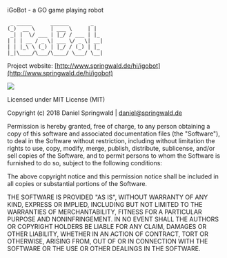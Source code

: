 iGoBot - a GO game playing robot

	 _ _____      ______       _   
	(_)  __ \     | ___ \     | |  
	 _| |  \/ ___ | |_/ / ___ | |_ 
	| | | __ / _ \| ___ \/ _ \| __|
	| | |_\ \ (_) | |_/ / (_) | |_ 
	|_|\____/\___/\____/ \___/ \__|
                               
Project website: [http://www.springwald.de/hi/igobot](http://www.springwald.de/hi/igobot)

![](preview/putstone.gif)

Licensed under MIT License (MIT)

Copyright (c) 2018 Daniel Springwald | daniel@springwald.de

Permission is hereby granted, free of charge, to any person obtaining a copy of this software and associated documentation files (the "Software"), to deal in the Software without restriction, including without limitation the rights to use, copy, modify, merge, publish, distribute, sublicense, and/or sell copies of the Software, and to permit persons to whom the Software is furnished to do so, subject to the following conditions:

The above copyright notice and this permission notice shall be included in all copies or substantial portions of the Software.

THE SOFTWARE IS PROVIDED "AS IS", WITHOUT WARRANTY OF ANY KIND, EXPRESS OR IMPLIED, INCLUDING BUT NOT LIMITED TO THE WARRANTIES OF MERCHANTABILITY, FITNESS FOR A PARTICULAR PURPOSE AND NONINFRINGEMENT. IN NO EVENT SHALL THE AUTHORS OR COPYRIGHT HOLDERS BE LIABLE FOR ANY CLAIM, DAMAGES OR OTHER LIABILITY, WHETHER IN AN ACTION OF CONTRACT, TORT OR OTHERWISE, ARISING FROM, OUT OF OR IN CONNECTION WITH THE SOFTWARE OR THE USE OR OTHER DEALINGS IN THE SOFTWARE.
